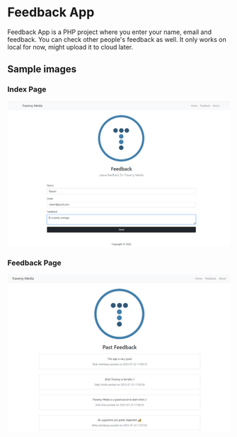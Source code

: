 # Feedback App
Feedback App is a PHP project where you enter your name, email and feedback. You can check other people's feedback as well. It only works on local for now, might upload it to cloud later.
## Sample images
### Index Page
![App Screenshot](/feedback/img/index_page.PNG)
### Feedback Page
![App Screenshot](/feedback/img/feedback_page.PNG)
